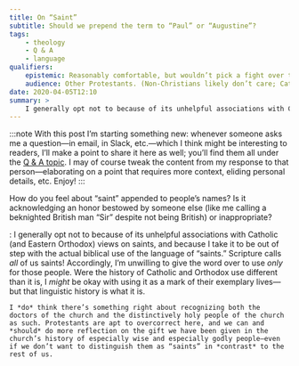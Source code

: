```yaml
---
title: On “Saint”
subtitle: Should we prepend the term to “Paul” or “Augustine”?
tags:
    - theology
    - Q & A
    - language
qualifiers:
    epistemic: Reasonably comfortable, but wouldn’t pick a fight over this.
    audience: Other Protestants. (Non-Christians likely don’t care; Catholics and Eastern Orthodox are apt to disagree because of different priors!)
date: 2020-04-05T12:10
summary: >
    I generally opt not to because of its unhelpful associations with Catholic (and Eastern Orthodox) views on saints, and because I take it to be out of step with the actual biblical use of the language of “saints.”
---
```


:::note
With this post I’m starting something new: whenever someone asks me a question—in email, in Slack, etc.—which I think might be interesting to readers, I’ll make a point to share it here as well; you’ll find them all under the [Q & A topic][Q&A]. I may of course tweak the content from my response to that person—elaborating on a point that requires more context, eliding personal details, etc. Enjoy!
:::

[Q&A]: /topics/q-and-a

How do you feel about “saint” appended to people’s names? Is it acknowledging an honor bestowed by someone else (like me calling a beknighted British man “Sir” despite not being British) or inappropriate?

: I generally opt not to because of its unhelpful associations with Catholic (and Eastern Orthodox) views on saints, and because I take it to be out of step with the actual biblical use of the language of “saints.” Scripture calls *all* of us saints! Accordingly, I’m unwilling to give the word over to use *only* for those people. Were the history of Catholic and Orthodox use different than it is, I *might* be okay with using it as a mark of their exemplary lives—but that linguistic history is what it is.

    I *do* think there’s something right about recognizing both the doctors of the church and the distinctively holy people of the church as such. Protestants are apt to overcorrect here, and we can and *should* do more reflection on the gift we have been given in the church’s history of especially wise and especially godly people—even if we don’t want to distinguish them as “saints” in *contrast* to the rest of us.